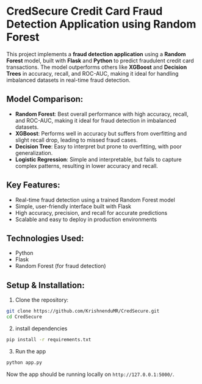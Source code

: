 # CredSecure Credit Card Fraud Detection Application using Random Forest

This project implements a **fraud detection application** using a **Random Forest** model, built with **Flask** and **Python** to predict fraudulent credit card transactions. The model outperforms others like **XGBoost** and **Decision Trees** in accuracy, recall, and ROC-AUC, making it ideal for handling imbalanced datasets in real-time fraud detection.

## Model Comparison:
- **Random Forest**: Best overall performance with high accuracy, recall, and ROC-AUC, making it ideal for fraud detection in imbalanced datasets.
- **XGBoost**: Performs well in accuracy but suffers from overfitting and slight recall drop, leading to missed fraud cases.
- **Decision Tree**: Easy to interpret but prone to overfitting, with poor generalization.
- **Logistic Regression**: Simple and interpretable, but fails to capture complex patterns, resulting in lower accuracy and recall.

## Key Features:
- Real-time fraud detection using a trained Random Forest model
- Simple, user-friendly interface built with Flask
- High accuracy, precision, and recall for accurate predictions
- Scalable and easy to deploy in production environments

## Technologies Used:
- Python
- Flask
- Random Forest (for fraud detection)

## Setup & Installation:
1. Clone the repository:
``` bash
git clone https://github.com/KrishnenduMR/CredSecure.git
cd CredSecure
```
2. install dependencies
``` bash
pip install -r requirements.txt
```
3. Run the app
``` bash
python app.py
```
Now the app should be running locally on `http://127.0.0.1:5000/`.


